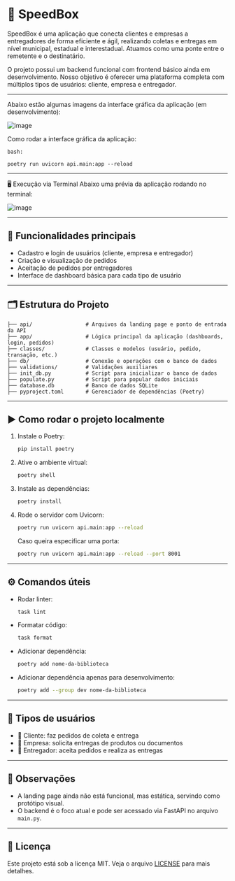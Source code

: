# 🚚 SpeedBox

SpeedBox é uma aplicação que conecta clientes e empresas a entregadores de forma eficiente e ágil, realizando coletas e entregas em nível municipal, estadual e interestadual. Atuamos como uma ponte entre o remetente e o destinatário.

O projeto possui um backend funcional com frontend básico ainda em desenvolvimento. Nosso objetivo é oferecer uma plataforma completa com múltiplos tipos de usuários: cliente, empresa e entregador.

---

Abaixo estão algumas imagens da interface gráfica da aplicação (em desenvolvimento):

![image](https://github.com/user-attachments/assets/b1b9ed36-30fa-4f01-a6c4-27b0bc7859e7)

Como rodar a interface gráfica da aplicação:

```
bash:

poetry run uvicorn api.main:app --reload
```

---

🖥️ Execução via Terminal
Abaixo uma prévia da aplicação rodando no terminal:

![image](https://github.com/user-attachments/assets/b8d432b8-8325-4e6d-a4ec-3826b05f7fc6)

---

## 🧠 Funcionalidades principais

* Cadastro e login de usuários (cliente, empresa e entregador)
* Criação e visualização de pedidos
* Aceitação de pedidos por entregadores
* Interface de dashboard básica para cada tipo de usuário

---

## 🗂 Estrutura do Projeto

```
├── api/                 # Arquivos da landing page e ponto de entrada da API
├── app/                 # Lógica principal da aplicação (dashboards, login, pedidos)
├── classes/             # Classes e modelos (usuário, pedido, transação, etc.)
├── db/                  # Conexão e operações com o banco de dados
├── validations/         # Validações auxiliares
├── init_db.py           # Script para inicializar o banco de dados
├── populate.py          # Script para popular dados iniciais
├── database.db          # Banco de dados SQLite
├── pyproject.toml       # Gerenciador de dependências (Poetry)
```

---

## ▶️ Como rodar o projeto localmente

1. Instale o Poetry:

   ```bash
   pip install poetry
   ```

2. Ative o ambiente virtual:

   ```bash
   poetry shell
   ```

3. Instale as dependências:

   ```bash
   poetry install
   ```

4. Rode o servidor com Uvicorn:

   ```bash
   poetry run uvicorn api.main:app --reload
   ```

   Caso queira especificar uma porta:

   ```bash
   poetry run uvicorn api.main:app --reload --port 8001
   ```

---

## ⚙️ Comandos úteis

* Rodar linter:

  ```bash
  task lint
  ```

* Formatar código:

  ```bash
  task format
  ```

* Adicionar dependência:

  ```bash
  poetry add nome-da-biblioteca
  ```

* Adicionar dependência apenas para desenvolvimento:

  ```bash
  poetry add --group dev nome-da-biblioteca
  ```

---

## 🔐 Tipos de usuários

* 👤 Cliente: faz pedidos de coleta e entrega
* 🏢 Empresa: solicita entregas de produtos ou documentos
* 🛵 Entregador: aceita pedidos e realiza as entregas

---

## 📌 Observações

* A landing page ainda não está funcional, mas estática, servindo como protótipo visual.
* O backend é o foco atual e pode ser acessado via FastAPI no arquivo `main.py`.

---

## 📜 Licença

Este projeto está sob a licença MIT. Veja o arquivo [LICENSE](./LICENSE) para mais detalhes.
